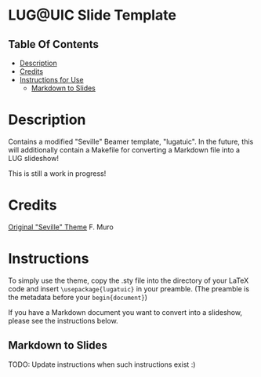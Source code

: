 # LUG@UIC Slide Template

## Table Of Contents
- [Description](#description)
- [Credits](#credits)
- [Instructions for Use](#instructions)
  - [Markdown to Slides](#markdown-to-slides)

# Description

Contains a modified "Seville" Beamer template, "lugatuic".
In the future, this will additionally contain a Makefile for converting a Markdown file into a LUG slideshow!

This is still a work in progress!

# Credits

[Original "Seville" Theme](https://github.com/FMuro/seville)
F. Muro

# Instructions

To simply use the theme, copy the .sty file into the directory of your LaTeX code and insert `\usepackage{lugatuic}` in your preamble. (The preamble is the metadata before your `begin{document}`)

If you have a Markdown document you want to convert into a slideshow, please see the instructions below.

## Markdown to Slides

TODO: Update instructions when such instructions exist :)
